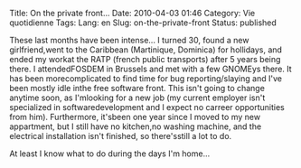 Title: On the private front...
Date: 2010-04-03 01:46
Category: Vie quotidienne
Tags:
Lang: en
Slug: on-the-private-front
Status: published

These last months have been intense... I turned 30, found a new girlfriend,went to the Caribbean (Martinique, Dominica) for hollidays, and ended my workat the RATP (french public transports) after 5 years being there. I attendedFOSDEM in Brussels and met with a few GNOMEys there. It has been morecomplicated to find time for bug reporting/slaying and I've been mostly idle inthe free software front. This isn't going to change anytime soon, as I'mlooking for a new job (my current employer isn't specialized in softwaredevelopment and I expect no carreer opportunities from him). Furthermore, it'sbeen one year since I moved to my new appartment, but I still have no kitchen,no washing machine, and the electrical installation isn't finished, so there'sstill a lot to do.

At least I know what to do during the days I'm home...
